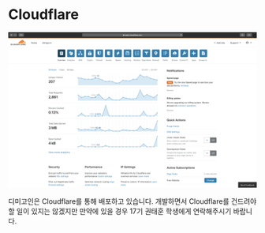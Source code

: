 # Cloudflare

![](../.gitbook/assets/image%20(12).png)

디미고인은 Cloudflare를 통해 배포하고 있습니다. 개발하면서 Cloudflare를 건드려야 할 일이 있지는 않겠지만 만약에 있을 경우 17기 권태훈 학생에게 연락해주시기 바랍니다.
